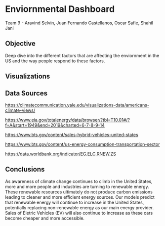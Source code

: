 # Enviornmental Dashboard
Team 9 - Aravind Selvin, Juan Fernando Castellanos, Oscar Safie, Shahil Jani
## Objective
Deep dive into the different factors that are affecting the enviornment in the US and the way people respond to these factors.  

## Visualizations


## Data Sources
https://climatecommunication.yale.edu/visualizations-data/americans-climate-views/

https://www.eia.gov/totalenergy/data/browser/?tbl=T10.01#/?f=A&start=1949&end=2019&charted=6-7-8-9-14

https://www.bts.gov/content/sales-hybrid-vehicles-united-states

https://www.bts.gov/content/us-energy-consumption-transportation-sector

https://data.worldbank.org/indicator/EG.ELC.RNEW.ZS

## Conclusions
As awareness of climate change continues to climb in the United States, more and more people and industries are turning to renewable energy. These renewable resources ultimately do not produce carbon emissions leading to cleaner and more efficient energy sources. Our models predict that renewable energy will continue to increase in the United States, potentially replacing non-renewable energy as our main energy provider. Sales of Eletric Vehicles (EV) will also continue to increase as these cars become cheaper and more accessible. 
